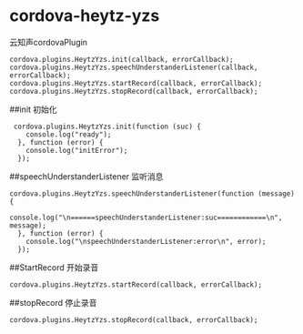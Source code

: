 # cordova-heytz-yzs
云知声cordovaPlugin


    cordova.plugins.HeytzYzs.init(callback, errorCallback);
    cordova.plugins.HeytzYzs.speechUnderstanderListener(callback, errorCallback);
    cordova.plugins.HeytzYzs.startRecord(callback, errorCallback);
    cordova.plugins.HeytzYzs.stopRecord(callback, errorCallback);
    
    
    
    
##init 初始化


     cordova.plugins.HeytzYzs.init(function (suc) {
        console.log("ready");
      }, function (error) {
        console.log("initError");
      });
      
##speechUnderstanderListener 监听消息

    cordova.plugins.HeytzYzs.speechUnderstanderListener(function (message) {
        console.log("\n======speechUnderstanderListener:suc============\n", message);
      }, function (error) {
        console.log("\nspeechUnderstanderListener:error\n", error);
      });
      
##StartRecord 开始录音

    cordova.plugins.HeytzYzs.startRecord(callback, errorCallback);


##stopRecord 停止录音

    cordova.plugins.HeytzYzs.stopRecord(callback, errorCallback);